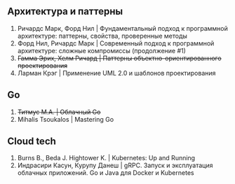 ## Архитектура и паттерны
1. Ричардс Марк, Форд Нил | Фундаментальный подход к программной архитектуре: паттерны, свойства, проверенные методы
2. Форд Нил, Ричардс Марк | Современный подход к программной архитектуре: сложные компромиссы (продолжение #1)
3. ~~Гамма Эрих, Хелм Ричард | Паттерны объектно-ориентированного проектирования~~
4. Ларман Крэг | Применение UML 2.0 и шаблонов проектирования

## Go
1. ~~Титмус М.А. | Облачный Go~~
2. Mihalis Tsoukalos | Mastering Go

## Cloud tech
1. Burns B., Beda J. Hightower K. | Kubernetes: Up and Running
2. Индрасири Касун, Курупу Данеш | gRPC. Запуск и эксплуатация облачных приложений. Go и Java для Docker и Kubernetes
